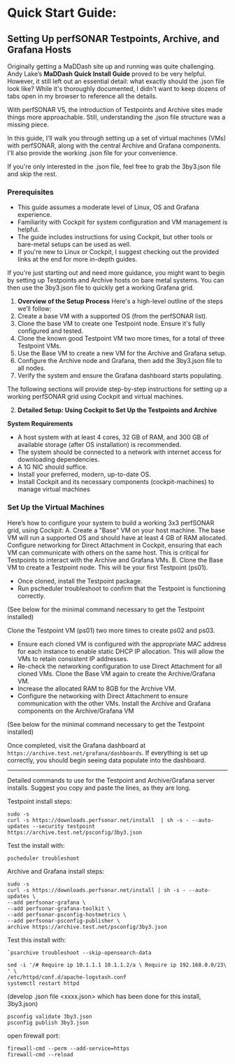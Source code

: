 
 # Quick Start Guide:
 ## Setting Up perfSONAR Testpoints, Archive, and Grafana Hosts
 
Originally getting a MaDDash site up and running was quite challenging. Andy Lake’s **MaDDash Quick Install Guide** proved to be very helpful. However, it still left out an essential detail: what exactly should the .json file look like?  While it's thoroughly documented, I didn't want to keep dozens of tabs open in my browser to reference all the details.

With perfSONAR V5, the introduction of Testpoints and Archive sites made things more approachable. Still, understanding the .json file structure was a missing piece.

In this guide, I’ll walk you through setting up a set of virtual machines (VMs) with perfSONAR, along with the central Archive and Grafana components. I'll also provide the working .json file for your convenience. 

If you're only interested in the .json file, feel free to grab the 3by3.json file and skip the rest.

### Prerequisites
- This guide assumes a moderate level of Linux, OS and Grafana experience.
- Familiarity with Cockpit for system configuration and VM management is helpful.
- The guide includes instructions for using Cockpit, but other tools or bare-metal setups can be used as well.
- If you're new to Linux or Cockpit, I suggest checking out the provided links at the end for more in-depth guides.

If you're just starting out and need more guidance, you might want to begin by setting up Testpoints and Archive hosts on bare metal systems. You can then use the 3by3.json file to quickly get a working Grafana grid.

1. **Overview of the Setup Process**
Here's a high-level outline of the steps we’ll follow:
1. Create a base VM with a supported OS (from the perfSONAR list).
2. Clone the base VM to create one Testpoint node. Ensure it's fully configured and tested.
3. Clone the known good Testpoint VM two more times, for a total of three Testpoint VMs.
4. Use the Base VM to create a new VM for the Archive and Grafana setup.
5. Configure the Archive node and Grafana, then add the 3by3.json file to all nodes.
6. Verify the system and ensure the Grafana dashboard starts populating.

The following sections will provide step-by-step instructions for setting up a working perfSONAR grid using Cockpit and virtual machines.

2. **Detailed Setup: Using Cockpit to Set Up the Testpoints and Archive**

**System Requirements**
- A host system with at least 4 cores, 32 GB of RAM, and 300 GB of available storage (after OS installation) is recommended.
- The system should be connected to a network with internet access for downloading dependencies.
- A 1G NIC should suffice.
- Install your preferred, modern, up-to-date OS.
- Install Cockpit and its necessary components (cockpit-machines) to manage virtual machines

### Set Up the Virtual Machines
Here’s how to configure your system to build a working 3x3 perfSONAR grid, using Cockpit:
A. Create a "Base" VM on your host machine. The base VM will run a supported OS and should have at least 4 GB of RAM allocated.  Configure networking for Direct Attachment in Cockpit, ensuring that each VM can communicate with others on the same host. This is critical for Testpoints to interact with the Archive and Grafana VMs.
B. Clone the Base VM to create a Testpoint node. This will be your first Testpoint (ps01).
- Once cloned, install the Testpoint package.
- Run pscheduler troubleshoot to confirm that the Testpoint is functioning correctly.
        
(See below for the minimal command necessary to get the Testpoint installed)

Clone the Testpoint VM (ps01) two more times to create ps02 and ps03.
- Ensure each cloned VM is configured with the appropriate MAC address for each instance to enable static DHCP IP allocation. This will allow the VMs to retain consistent IP addresses.
- Re-check the networking configuration to use Direct Attachment for all cloned VMs.
Clone the Base VM again to create the Archive/Grafana VM.
- Increase the allocated RAM to 8GB for the Archive VM.
- Configure the networking with Direct Attachment to ensure communication with the other VMs.
Install the Archive and Grafana components on the Archive/Grafana VM

(See below for the minimal command necessary to get the Testpoint installed)

Once completed, visit the Grafana dashboard at `https://archive.test.net/grafana/dashboards`. If everything is set up correctly, you should begin seeing data populate into the dashboard.

-----
Detailed commands to use for the Testpoint and Archive/Grafana server installs.  Suggest you copy and paste the lines, as they are long.

Testpoint install steps:
```
sudo -s
curl -s https://downloads.perfsonar.net/install  | sh -s - --auto-updates --security testpoint https://archive.test.net/psconfig/3by3.json
```
Test the install with:

`pscheduler troubleshoot`

Archive and Grafana install steps:
```
sudo -s
curl -s https://downloads.perfsonar.net/install | sh -s - --auto-updates \
--add perfsonar-grafana \
--add perfsonar-grafana-toolkit \
--add perfsonar-psconfig-hostmetrics \
--add perfsonar-psconfig-publisher \
archive https://archive.test.net/psconfig/3by3.json
```
Test this install with:
```
`psarchive troubleshoot --skip-opensearch-data
```

```
sed -i '/# Require ip 10.1.1.1 10.1.1.2/a \ Require ip 192.168.0.0/23\ ' \
/etc/httpd/conf.d/apache-logstash.conf
systemctl restart httpd
```

(develop .json file <xxxx.json> which has been done for this install, 3by3.json)
```
psconfig validate 3by3.json
psconfig publish 3by3.json
```

open firewall port:  
```
firewall-cmd --perm --add-service=https
firewall-cmd --reload
```

